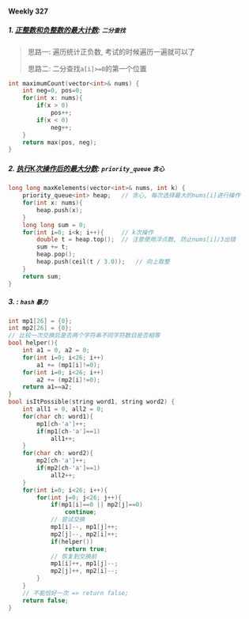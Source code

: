 #### Weekly 327

##### 1. [正整数和负整数的最大计数](https://leetcode.cn/problems/maximum-count-of-positive-integer-and-negative-integer/): `二分查找`

> 思路一: 遍历统计正负数, 考试的时候遍历一遍就可以了
> 
> 思路二: 二分查找`a[i]>=0`的第一个位置

```CPP
int maximumCount(vector<int>& nums) {
    int neg=0, pos=0;
    for(int x: nums){
        if(x > 0)
            pos++;
        if(x < 0)
            neg++;
    }
    return max(pos, neg);
}
```


##### 2. [执行K次操作后的最大分数](https://leetcode.cn/problems/maximal-score-after-applying-k-operations/): `priority_queue` `贪心`

```CPP
long long maxKelements(vector<int>& nums, int k) {
    priority_queue<int> heap;   // 贪心, 每次选择最大的nums[i]进行操作
    for(int x: nums){
        heap.push(x);
    }
    long long sum = 0;
    for(int i=0; i<k; i++){     // k次操作
        double t = heap.top();  // 注意使用浮点数, 防止nums[i]/3出错
        sum += t;
        heap.pop();
        heap.push(ceil(t / 3.0));   // 向上取整
    }
    return sum;
}
```


##### 3. [](): `hash` `暴力`

```CPP
int mp1[26] = {0};
int mp2[26] = {0};
// 比较一次交换后是否两个字符串不同字符数目是否相等
bool helper(){
    int a1 = 0, a2 = 0;
    for(int i=0; i<26; i++)
        a1 += (mp1[i]!=0);
    for(int i=0; i<26; i++)
        a2 += (mp2[i]!=0);
    return a1==a2;
}
bool isItPossible(string word1, string word2) {
    int all1 = 0, all2 = 0;
    for(char ch: word1){
        mp1[ch-'a']++;
        if(mp1[ch-'a']==1)
            all1++;
    }
    for(char ch: word2){
        mp2[ch-'a']++;
        if(mp2[ch-'a']==1)
            all2++;
    }
    for(int i=0; i<26; i++){
        for(int j=0; j<26; j++){
            if(mp1[i]==0 || mp2[j]==0)
                continue;
            // 尝试交换
            mp1[i]--, mp1[j]++;
            mp2[j]--, mp2[i]++;
            if(helper())
                return true;
            // 恢复到交换前
            mp1[i]++, mp1[j]--;
            mp2[j]++, mp2[i]--;
        }
    }
    // 不能恰好一次 => return false;
    return false;
}
```